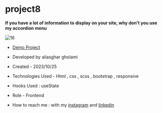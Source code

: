 # project8


**If you have a lot of information to display on your site, why don't you use my accordion menu**

![16](https://github.com/aliasghardev/project8/assets/144837096/e93617a3-152e-4c61-886c-77299ba67169)

- [Demo Project](https://aliasghardev.github.io/project8/)

- Developed by aliasghar gholami

- Created - 2023/10/25

- Technologies Used - Html , css , scss , bootstrap , responsive

- Hooks Used : useState 

- Role - Frontend

- How to reach me : with my [instagram](https://www.instagram.com/aliasghar.gholami_dev) and [linkedin](https://www.linkedin.com/in/aliasghar-gholami-a1229a290)

